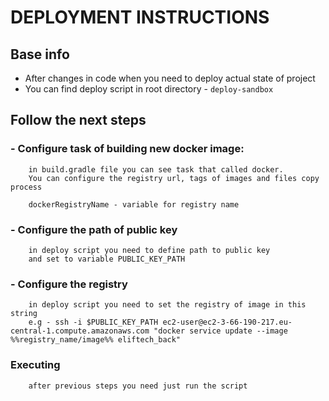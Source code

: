 # DEPLOYMENT INSTRUCTIONS 

## Base info
- After changes in code when you need to deploy actual state of project
- You can find deploy script in root directory - `deploy-sandbox`

## Follow the next steps

### - Configure task of building new docker image:
        in build.gradle file you can see task that called docker.
        You can configure the registry url, tags of images and files copy process

        dockerRegistryName - variable for registry name

### - Configure the path of public key
        in deploy script you need to define path to public key 
        and set to variable PUBLIC_KEY_PATH

### - Configure the registry
        in deploy script you need to set the registry of image in this string
        e.g - ssh -i $PUBLIC_KEY_PATH ec2-user@ec2-3-66-190-217.eu-central-1.compute.amazonaws.com "docker service update --image %%registry_name/image%% eliftech_back"

### Executing
        after previous steps you need just run the script 